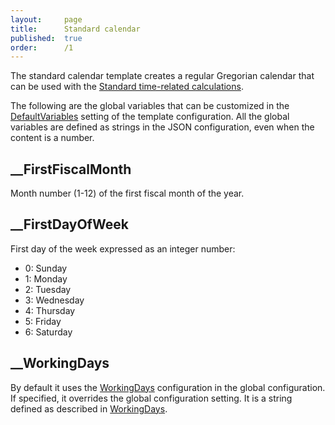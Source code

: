 ```yaml
---
layout:     page
title:      Standard calendar
published:  true
order:      /1
---
```


The standard calendar template creates a 
regular Gregorian calendar that can be used with the [Standard time-related calculations](https://www.daxpatterns.com/standard-time-related-calculations/).

The following are the global variables that can be customized in the [DefaultVariables](./../configuration/config-object/custom-table.md#defaultvariables) setting of the template configuration.
All the global variables are defined as strings in the JSON configuration, even when the content is a number.

## __FirstFiscalMonth
Month number (1-12) of the first fiscal month of the year.

## __FirstDayOfWeek
First day of the week expressed as an integer number:
- 0: Sunday
- 1: Monday
- 2: Tuesday
- 3: Wednesday
- 4: Thursday
- 5: Friday
- 6: Saturday

## __WorkingDays
By default it uses the [WorkingDays](../configuration/config-object/holidays.md#workingdays) configuration in the global configuration. If specified, it overrides the global configuration setting. It is a string defined as described in [WorkingDays](../configuration/config-object/holidays.md#workingdays). 
